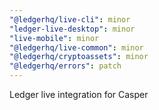 ```yaml
---
"@ledgerhq/live-cli": minor
"ledger-live-desktop": minor
"live-mobile": minor
"@ledgerhq/live-common": minor
"@ledgerhq/cryptoassets": minor
"@ledgerhq/errors": patch
---
```


Ledger live integration for Casper

